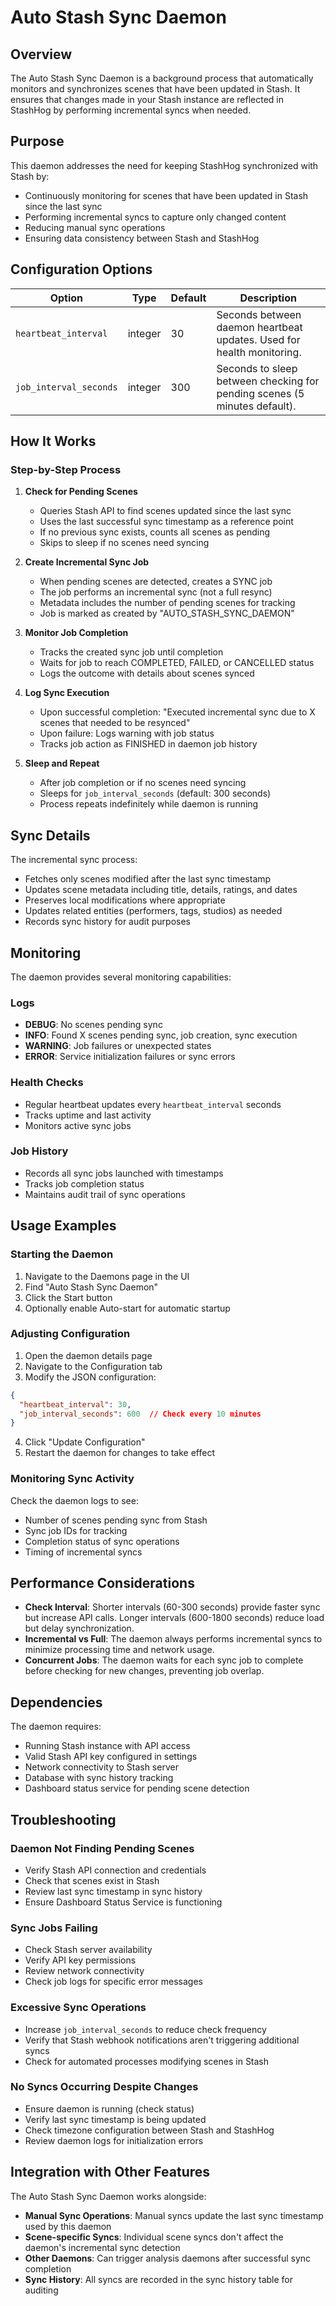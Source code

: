 # Auto Stash Sync Daemon

## Overview

The Auto Stash Sync Daemon is a background process that automatically monitors and synchronizes scenes that have been updated in Stash. It ensures that changes made in your Stash instance are reflected in StashHog by performing incremental syncs when needed.

## Purpose

This daemon addresses the need for keeping StashHog synchronized with Stash by:
- Continuously monitoring for scenes that have been updated in Stash since the last sync
- Performing incremental syncs to capture only changed content
- Reducing manual sync operations
- Ensuring data consistency between Stash and StashHog

## Configuration Options

| Option | Type | Default | Description |
|--------|------|---------|-------------|
| `heartbeat_interval` | integer | 30 | Seconds between daemon heartbeat updates. Used for health monitoring. |
| `job_interval_seconds` | integer | 300 | Seconds to sleep between checking for pending scenes (5 minutes default). |

## How It Works

### Step-by-Step Process

1. **Check for Pending Scenes**
   - Queries Stash API to find scenes updated since the last sync
   - Uses the last successful sync timestamp as a reference point
   - If no previous sync exists, counts all scenes as pending
   - Skips to sleep if no scenes need syncing

2. **Create Incremental Sync Job**
   - When pending scenes are detected, creates a SYNC job
   - The job performs an incremental sync (not a full resync)
   - Metadata includes the number of pending scenes for tracking
   - Job is marked as created by "AUTO_STASH_SYNC_DAEMON"

3. **Monitor Job Completion**
   - Tracks the created sync job until completion
   - Waits for job to reach COMPLETED, FAILED, or CANCELLED status
   - Logs the outcome with details about scenes synced

4. **Log Sync Execution**
   - Upon successful completion: "Executed incremental sync due to X scenes that needed to be resynced"
   - Upon failure: Logs warning with job status
   - Tracks job action as FINISHED in daemon job history

5. **Sleep and Repeat**
   - After job completion or if no scenes need syncing
   - Sleeps for `job_interval_seconds` (default: 300 seconds)
   - Process repeats indefinitely while daemon is running

## Sync Details

The incremental sync process:
- Fetches only scenes modified after the last sync timestamp
- Updates scene metadata including title, details, ratings, and dates
- Preserves local modifications where appropriate
- Updates related entities (performers, tags, studios) as needed
- Records sync history for audit purposes

## Monitoring

The daemon provides several monitoring capabilities:

### Logs
- **DEBUG**: No scenes pending sync
- **INFO**: Found X scenes pending sync, job creation, sync execution
- **WARNING**: Job failures or unexpected states
- **ERROR**: Service initialization failures or sync errors

### Health Checks
- Regular heartbeat updates every `heartbeat_interval` seconds
- Tracks uptime and last activity
- Monitors active sync jobs

### Job History
- Records all sync jobs launched with timestamps
- Tracks job completion status
- Maintains audit trail of sync operations

## Usage Examples

### Starting the Daemon

1. Navigate to the Daemons page in the UI
2. Find "Auto Stash Sync Daemon"
3. Click the Start button
4. Optionally enable Auto-start for automatic startup

### Adjusting Configuration

1. Open the daemon details page
2. Navigate to the Configuration tab
3. Modify the JSON configuration:

```json
{
  "heartbeat_interval": 30,
  "job_interval_seconds": 600  // Check every 10 minutes
}
```

4. Click "Update Configuration"
5. Restart the daemon for changes to take effect

### Monitoring Sync Activity

Check the daemon logs to see:
- Number of scenes pending sync from Stash
- Sync job IDs for tracking
- Completion status of sync operations
- Timing of incremental syncs

## Performance Considerations

- **Check Interval**: Shorter intervals (60-300 seconds) provide faster sync but increase API calls. Longer intervals (600-1800 seconds) reduce load but delay synchronization.
- **Incremental vs Full**: The daemon always performs incremental syncs to minimize processing time and network usage.
- **Concurrent Jobs**: The daemon waits for each sync job to complete before checking for new changes, preventing job overlap.

## Dependencies

The daemon requires:
- Running Stash instance with API access
- Valid Stash API key configured in settings
- Network connectivity to Stash server
- Database with sync history tracking
- Dashboard status service for pending scene detection

## Troubleshooting

### Daemon Not Finding Pending Scenes
- Verify Stash API connection and credentials
- Check that scenes exist in Stash
- Review last sync timestamp in sync history
- Ensure Dashboard Status Service is functioning

### Sync Jobs Failing
- Check Stash server availability
- Verify API key permissions
- Review network connectivity
- Check job logs for specific error messages

### Excessive Sync Operations
- Increase `job_interval_seconds` to reduce check frequency
- Verify that Stash webhook notifications aren't triggering additional syncs
- Check for automated processes modifying scenes in Stash

### No Syncs Occurring Despite Changes
- Ensure daemon is running (check status)
- Verify last sync timestamp is being updated
- Check timezone configuration between Stash and StashHog
- Review daemon logs for initialization errors

## Integration with Other Features

The Auto Stash Sync Daemon works alongside:
- **Manual Sync Operations**: Manual syncs update the last sync timestamp used by this daemon
- **Scene-specific Syncs**: Individual scene syncs don't affect the daemon's incremental sync detection
- **Other Daemons**: Can trigger analysis daemons after successful sync completion
- **Sync History**: All syncs are recorded in the sync history table for auditing